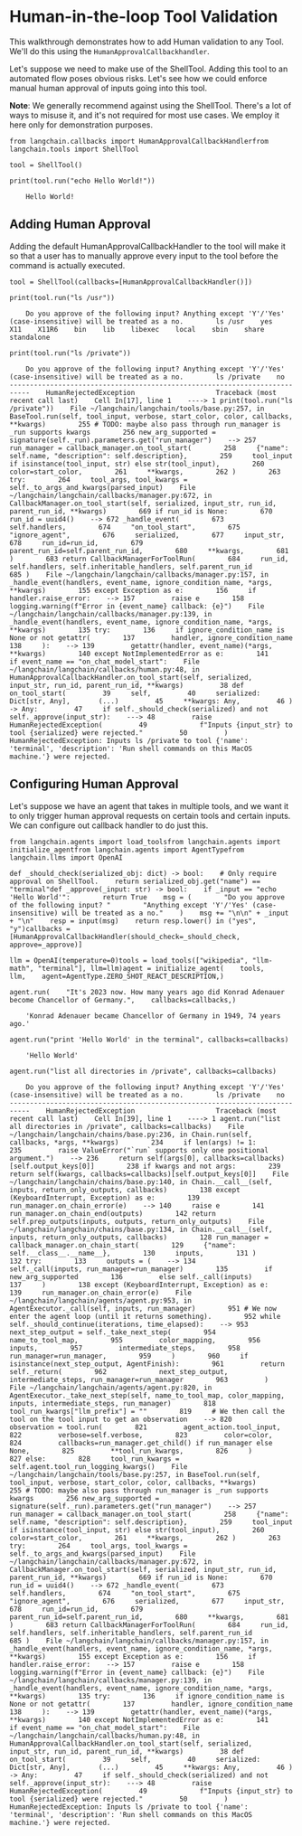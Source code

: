 Human-in-the-loop Tool Validation
=================================

This walkthrough demonstrates how to add Human validation to any Tool. We'll do this using the `HumanApprovalCallbackhandler`.

Let's suppose we need to make use of the ShellTool. Adding this tool to an automated flow poses obvious risks. Let's see how we could enforce manual human approval of inputs going into this tool.

**Note**: We generally recommend against using the ShellTool. There's a lot of ways to misuse it, and it's not required for most use cases. We employ it here only for demonstration purposes.

    from langchain.callbacks import HumanApprovalCallbackHandlerfrom langchain.tools import ShellTool

    tool = ShellTool()

    print(tool.run("echo Hello World!"))

        Hello World!    

Adding Human Approval[](#adding-human-approval "Direct link to Adding Human Approval")
---------------------------------------------------------------------------------------

Adding the default HumanApprovalCallbackHandler to the tool will make it so that a user has to manually approve every input to the tool before the command is actually executed.

    tool = ShellTool(callbacks=[HumanApprovalCallbackHandler()])

    print(tool.run("ls /usr"))

        Do you approve of the following input? Anything except 'Y'/'Yes' (case-insensitive) will be treated as a no.        ls /usr    yes    X11    X11R6    bin    lib    libexec    local    sbin    share    standalone    

    print(tool.run("ls /private"))

        Do you approve of the following input? Anything except 'Y'/'Yes' (case-insensitive) will be treated as a no.        ls /private    no    ---------------------------------------------------------------------------    HumanRejectedException                    Traceback (most recent call last)    Cell In[17], line 1    ----> 1 print(tool.run("ls /private"))    File ~/langchain/langchain/tools/base.py:257, in BaseTool.run(self, tool_input, verbose, start_color, color, callbacks, **kwargs)        255 # TODO: maybe also pass through run_manager is _run supports kwargs        256 new_arg_supported = signature(self._run).parameters.get("run_manager")    --> 257 run_manager = callback_manager.on_tool_start(        258     {"name": self.name, "description": self.description},        259     tool_input if isinstance(tool_input, str) else str(tool_input),        260     color=start_color,        261     **kwargs,        262 )        263 try:        264     tool_args, tool_kwargs = self._to_args_and_kwargs(parsed_input)    File ~/langchain/langchain/callbacks/manager.py:672, in CallbackManager.on_tool_start(self, serialized, input_str, run_id, parent_run_id, **kwargs)        669 if run_id is None:        670     run_id = uuid4()    --> 672 _handle_event(        673     self.handlers,        674     "on_tool_start",        675     "ignore_agent",        676     serialized,        677     input_str,        678     run_id=run_id,        679     parent_run_id=self.parent_run_id,        680     **kwargs,        681 )        683 return CallbackManagerForToolRun(        684     run_id, self.handlers, self.inheritable_handlers, self.parent_run_id        685 )    File ~/langchain/langchain/callbacks/manager.py:157, in _handle_event(handlers, event_name, ignore_condition_name, *args, **kwargs)        155 except Exception as e:        156     if handler.raise_error:    --> 157         raise e        158     logging.warning(f"Error in {event_name} callback: {e}")    File ~/langchain/langchain/callbacks/manager.py:139, in _handle_event(handlers, event_name, ignore_condition_name, *args, **kwargs)        135 try:        136     if ignore_condition_name is None or not getattr(        137         handler, ignore_condition_name        138     ):    --> 139         getattr(handler, event_name)(*args, **kwargs)        140 except NotImplementedError as e:        141     if event_name == "on_chat_model_start":    File ~/langchain/langchain/callbacks/human.py:48, in HumanApprovalCallbackHandler.on_tool_start(self, serialized, input_str, run_id, parent_run_id, **kwargs)         38 def on_tool_start(         39     self,         40     serialized: Dict[str, Any],       (...)         45     **kwargs: Any,         46 ) -> Any:         47     if self._should_check(serialized) and not self._approve(input_str):    ---> 48         raise HumanRejectedException(         49             f"Inputs {input_str} to tool {serialized} were rejected."         50         )    HumanRejectedException: Inputs ls /private to tool {'name': 'terminal', 'description': 'Run shell commands on this MacOS machine.'} were rejected.

Configuring Human Approval[](#configuring-human-approval "Direct link to Configuring Human Approval")
------------------------------------------------------------------------------------------------------

Let's suppose we have an agent that takes in multiple tools, and we want it to only trigger human approval requests on certain tools and certain inputs. We can configure out callback handler to do just this.

    from langchain.agents import load_toolsfrom langchain.agents import initialize_agentfrom langchain.agents import AgentTypefrom langchain.llms import OpenAI

    def _should_check(serialized_obj: dict) -> bool:    # Only require approval on ShellTool.    return serialized_obj.get("name") == "terminal"def _approve(_input: str) -> bool:    if _input == "echo 'Hello World'":        return True    msg = (        "Do you approve of the following input? "        "Anything except 'Y'/'Yes' (case-insensitive) will be treated as a no."    )    msg += "\n\n" + _input + "\n"    resp = input(msg)    return resp.lower() in ("yes", "y")callbacks = [HumanApprovalCallbackHandler(should_check=_should_check, approve=_approve)]

    llm = OpenAI(temperature=0)tools = load_tools(["wikipedia", "llm-math", "terminal"], llm=llm)agent = initialize_agent(    tools,    llm,    agent=AgentType.ZERO_SHOT_REACT_DESCRIPTION,)

    agent.run(    "It's 2023 now. How many years ago did Konrad Adenauer become Chancellor of Germany.",    callbacks=callbacks,)

        'Konrad Adenauer became Chancellor of Germany in 1949, 74 years ago.'

    agent.run("print 'Hello World' in the terminal", callbacks=callbacks)

        'Hello World'

    agent.run("list all directories in /private", callbacks=callbacks)

        Do you approve of the following input? Anything except 'Y'/'Yes' (case-insensitive) will be treated as a no.        ls /private    no    ---------------------------------------------------------------------------    HumanRejectedException                    Traceback (most recent call last)    Cell In[39], line 1    ----> 1 agent.run("list all directories in /private", callbacks=callbacks)    File ~/langchain/langchain/chains/base.py:236, in Chain.run(self, callbacks, *args, **kwargs)        234     if len(args) != 1:        235         raise ValueError("`run` supports only one positional argument.")    --> 236     return self(args[0], callbacks=callbacks)[self.output_keys[0]]        238 if kwargs and not args:        239     return self(kwargs, callbacks=callbacks)[self.output_keys[0]]    File ~/langchain/langchain/chains/base.py:140, in Chain.__call__(self, inputs, return_only_outputs, callbacks)        138 except (KeyboardInterrupt, Exception) as e:        139     run_manager.on_chain_error(e)    --> 140     raise e        141 run_manager.on_chain_end(outputs)        142 return self.prep_outputs(inputs, outputs, return_only_outputs)    File ~/langchain/langchain/chains/base.py:134, in Chain.__call__(self, inputs, return_only_outputs, callbacks)        128 run_manager = callback_manager.on_chain_start(        129     {"name": self.__class__.__name__},        130     inputs,        131 )        132 try:        133     outputs = (    --> 134         self._call(inputs, run_manager=run_manager)        135         if new_arg_supported        136         else self._call(inputs)        137     )        138 except (KeyboardInterrupt, Exception) as e:        139     run_manager.on_chain_error(e)    File ~/langchain/langchain/agents/agent.py:953, in AgentExecutor._call(self, inputs, run_manager)        951 # We now enter the agent loop (until it returns something).        952 while self._should_continue(iterations, time_elapsed):    --> 953     next_step_output = self._take_next_step(        954         name_to_tool_map,        955         color_mapping,        956         inputs,        957         intermediate_steps,        958         run_manager=run_manager,        959     )        960     if isinstance(next_step_output, AgentFinish):        961         return self._return(        962             next_step_output, intermediate_steps, run_manager=run_manager        963         )    File ~/langchain/langchain/agents/agent.py:820, in AgentExecutor._take_next_step(self, name_to_tool_map, color_mapping, inputs, intermediate_steps, run_manager)        818         tool_run_kwargs["llm_prefix"] = ""        819     # We then call the tool on the tool input to get an observation    --> 820     observation = tool.run(        821         agent_action.tool_input,        822         verbose=self.verbose,        823         color=color,        824         callbacks=run_manager.get_child() if run_manager else None,        825         **tool_run_kwargs,        826     )        827 else:        828     tool_run_kwargs = self.agent.tool_run_logging_kwargs()    File ~/langchain/langchain/tools/base.py:257, in BaseTool.run(self, tool_input, verbose, start_color, color, callbacks, **kwargs)        255 # TODO: maybe also pass through run_manager is _run supports kwargs        256 new_arg_supported = signature(self._run).parameters.get("run_manager")    --> 257 run_manager = callback_manager.on_tool_start(        258     {"name": self.name, "description": self.description},        259     tool_input if isinstance(tool_input, str) else str(tool_input),        260     color=start_color,        261     **kwargs,        262 )        263 try:        264     tool_args, tool_kwargs = self._to_args_and_kwargs(parsed_input)    File ~/langchain/langchain/callbacks/manager.py:672, in CallbackManager.on_tool_start(self, serialized, input_str, run_id, parent_run_id, **kwargs)        669 if run_id is None:        670     run_id = uuid4()    --> 672 _handle_event(        673     self.handlers,        674     "on_tool_start",        675     "ignore_agent",        676     serialized,        677     input_str,        678     run_id=run_id,        679     parent_run_id=self.parent_run_id,        680     **kwargs,        681 )        683 return CallbackManagerForToolRun(        684     run_id, self.handlers, self.inheritable_handlers, self.parent_run_id        685 )    File ~/langchain/langchain/callbacks/manager.py:157, in _handle_event(handlers, event_name, ignore_condition_name, *args, **kwargs)        155 except Exception as e:        156     if handler.raise_error:    --> 157         raise e        158     logging.warning(f"Error in {event_name} callback: {e}")    File ~/langchain/langchain/callbacks/manager.py:139, in _handle_event(handlers, event_name, ignore_condition_name, *args, **kwargs)        135 try:        136     if ignore_condition_name is None or not getattr(        137         handler, ignore_condition_name        138     ):    --> 139         getattr(handler, event_name)(*args, **kwargs)        140 except NotImplementedError as e:        141     if event_name == "on_chat_model_start":    File ~/langchain/langchain/callbacks/human.py:48, in HumanApprovalCallbackHandler.on_tool_start(self, serialized, input_str, run_id, parent_run_id, **kwargs)         38 def on_tool_start(         39     self,         40     serialized: Dict[str, Any],       (...)         45     **kwargs: Any,         46 ) -> Any:         47     if self._should_check(serialized) and not self._approve(input_str):    ---> 48         raise HumanRejectedException(         49             f"Inputs {input_str} to tool {serialized} were rejected."         50         )    HumanRejectedException: Inputs ls /private to tool {'name': 'terminal', 'description': 'Run shell commands on this MacOS machine.'} were rejected.